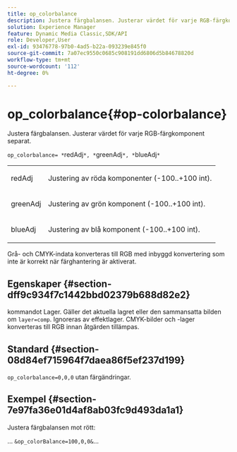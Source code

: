 ```yaml
---
title: op_colorbalance
description: Justera färgbalansen. Justerar värdet för varje RGB-färgkomponent separat.
solution: Experience Manager
feature: Dynamic Media Classic,SDK/API
role: Developer,User
exl-id: 93476778-97b0-4ad5-b22a-093239e845f0
source-git-commit: 7a07ec9550c0685c908191dd6806d5b84678820d
workflow-type: tm+mt
source-wordcount: '112'
ht-degree: 0%

---
```


# op_colorbalance{#op-colorbalance}

Justera färgbalansen. Justerar värdet för varje RGB-färgkomponent separat.

`op_colorbalance= *`redAdj`*, *`greenAdj`*, *`blueAdj`*`

<table id="simpletable_BBDAA6FE9A0E48E3BD8304BDED776713"> 
 <tr class="strow"> 
  <td class="stentry"> <p><span class="varname"> redAdj</span> </p></td> 
  <td class="stentry"> <p>Justering av röda komponenter (-100..+100 int). </p></td> 
 </tr> 
 <tr class="strow"> 
  <td class="stentry"> <p><span class="varname"> greenAdj</span> </p></td> 
  <td class="stentry"> <p>Justering av grön komponent (-100..+100 int). </p></td> 
 </tr> 
 <tr class="strow"> 
  <td class="stentry"> <p><span class="varname"> blueAdj</span> </p></td> 
  <td class="stentry"> <p>Justering av blå komponent (-100..+100 int). </p></td> 
 </tr> 
</table>

Grå- och CMYK-indata konverteras till RGB med inbyggd konvertering som inte är korrekt när färghantering är aktiverat.

## Egenskaper {#section-dff9c934f7c1442bbd02379b688d82e2}

kommandot Lager. Gäller det aktuella lagret eller den sammansatta bilden om `layer=comp`. Ignoreras av effektlager. CMYK-bilder och -lager konverteras till RGB innan åtgärden tillämpas.

## Standard {#section-08d84ef715964f7daea86f5ef237d199}

`op_colorbalance=0,0,0` utan färgändringar.

## Exempel {#section-7e97fa36e01d4af8ab03fc9d493da1a1}

Justera färgbalansen mot rött:

… `&op_colorBalance=100,0,0&`…
